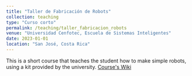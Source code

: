 ```yaml
---
title: "Taller de Fabricación de Robots"
collection: teaching
type: "Curso corto"
permalink: /teaching/taller_fabricacion_robots
venue: "Universidad Cenfotec, Escuela de Sistemas Inteligentes"
date: 2023-01-01
location: "San José, Costa Rica"
---
```


This is a short course that teaches the student how to make simple robots, using a kit provided by the university. [Course's Wiki](https://app.simplenote.com/p/yJWv4c)